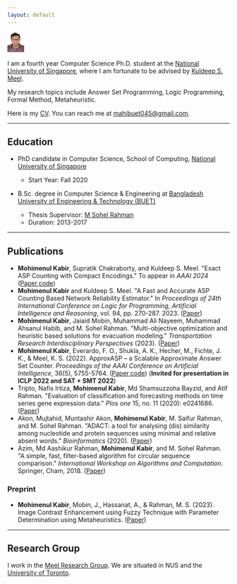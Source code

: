 ```yaml
---
layout: default
---
```



<img class="profile-picture" src="mahi.jpg" height="45" width="38">

I am a fourth year Computer Science Ph.D. student at the [National University of Singapore](https://www.comp.nus.edu.sg), where I am fortunate to be advised by [Kuldeep S. Meel](https://www.cs.toronto.edu/~meel/).

My research topics include Answer Set Programming, Logic Programming, Formal Method, Metaheuristic.


Here is my [CV](CV.pdf). You can reach me at [mahibuet045@gmail.com](mailto:mahibuet045@gmail.com).


---

## Education
- PhD candidate in Computer Science, School of Computing, [National University of Singapore](https://www.nus.edu.sg/) 
    - Start Year: Fall 2020
    
-  B.Sc. degree in Computer Science & Engineering at [Bangladesh University of Engineering & Technology (BUET)](https://www.buet.ac.bd/web/)
    - Thesis Supervisor: [M Sohel Rahman](https://scholar.google.com/citations?user=IUwFD9gAAAAJ&hl=en)
    - Duration: 2013-2017

---
## Publications

- **Mohimenul Kabir**, Supratik Chakraborty, and Kuldeep S. Meel. "Exact ASP Counting with Compact Encodings." To appear in _AAAI 2024_ ([Paper](https://arxiv.org/pdf/2312.11936.pdf),[code](https://github.com/meelgroup/sharpASP))
- **Mohimenul Kabir** and Kuldeep S. Meel. "A Fast and Accurate ASP Counting Based Network Reliability Estimator." In _Proceedings of 24th International Conference on Logic for Programming, Artificial Intelligence and Reasoning_, vol. 94, pp. 270-287. 2023. ([Paper](https://easychair.org/publications/paper/8zhh))
- **Mohimenul Kabir**, Jaiaid Mobin, Muhammad Ali Nayeem, Muhammad Ahsanul Habib, and M. Sohel Rahman. "Multi-objective optimization and heuristic based solutions for evacuation modeling." _Transportation Research Interdisciplinary Perspectives_ (2023). ([Paper](https://www.sciencedirect.com/science/article/pii/S2590198223000453))
- **Mohimenul Kabir**, Everardo, F. O., Shukla, A. K., Hecher, M., Fichte, J. K., & Meel, K. S. (2022). ApproxASP – a Scalable Approximate Answer Set Counter. _Proceedings of the AAAI Conference on Artificial Intelligence_, 36(5), 5755-5764. ([Paper](https://doi.org/10.1609/aaai.v36i5.20518),[code](https://github.com/meelgroup/ApproxASP2)) (**Invited for presentation in ICLP 2022 and SAT + SMT 2022**)
- Tripto, Nafis Irtiza, **Mohimenul Kabir**, Md Shamsuzzoha Bayzid, and Atif Rahman. "Evaluation of classification and forecasting methods on time series gene expression data." _Plos one_ 15, no. 11 (2020): e0241686. ([Paper](https://journals.plos.org/plosone/article?id=10.1371/journal.pone.0241686))
- Akon, Mujtahid, Muntashir Akon, **Mohimenul Kabir**, M. Saifur Rahman, and M. Sohel Rahman. "ADACT: a tool for analysing (dis) similarity among nucleotide and protein sequences using minimal and relative absent words." _Bioinformatics_ (2020). ([Paper](https://academic.oup.com/bioinformatics/advance-article/doi/10.1093/bioinformatics/btaa853/5918021?login=true))
- Azim, Md Aashikur Rahman, **Mohimenul Kabir**, and M. Sohel Rahman. "A simple, fast, filter-based algorithm for circular sequence comparison." _International Workshop on Algorithms and Computation_. Springer, Cham, 2018. ([Paper](https://drive.google.com/file/d/1LTctT55GkXiIZgh__2UEn3u5dvGwJQem/view?usp=sharing))

### Preprint
- **Mohimenul Kabir**, Mobin, J., Hassanat, A., & Rahman, M. S. (2023). Image Contrast Enhancement using Fuzzy Technique with Parameter Determination using Metaheuristics. ([Paper](https://arxiv.org/abs/2301.12682))

----

## Research Group

I work in the [Meel Research Group](https://meelgroup.github.io/). We are situated in NUS and the [University of Toronto](https://www.utoronto.ca/). 
